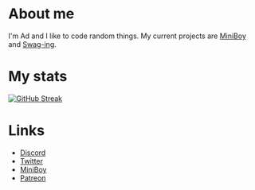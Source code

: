 # About me

I'm Ad and I like to code random things.
My current projects are [MiniBoy](https://github.com/byAd12/MiniBoy) and [Swag-ing]().

# My stats
[![GitHub Streak](http://github-readme-streak-stats.herokuapp.com?user=byAd12&theme=merko&hide_border=true&fire=010BDD)](https://git.io/streak-stats)


# Links

* [Discord](https://discord.gg/gG3DnUfj6E)
* [Twitter](https://twitter.com/MiniBoy_Bot)
* [MiniBoy](https://dsc.gg/miniboy)
* [Patreon](https://www.patreon.com/MiniBoy)
